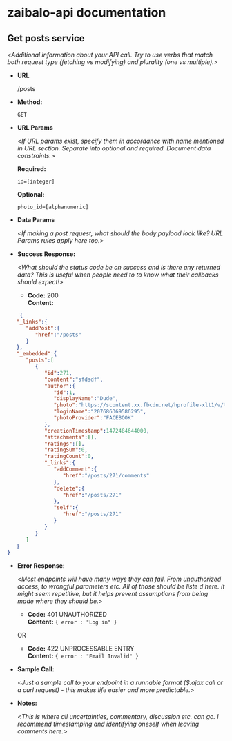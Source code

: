 # zaibalo-api documentation

**Get posts service**
----
  <_Additional information about your API call. Try to use verbs that match both request type (fetching vs modifying) and plurality (one vs multiple)._>

* **URL**

  /posts

* **Method:**

  `GET`
  
*  **URL Params**

   <_If URL params exist, specify them in accordance with name mentioned in URL section. Separate into optional and required. Document data constraints._> 

   **Required:**
 
   `id=[integer]`

   **Optional:**
 
   `photo_id=[alphanumeric]`

* **Data Params**

  <_If making a post request, what should the body payload look like? URL Params rules apply here too._>

* **Success Response:**
  
  <_What should the status code be on success and is there any returned data? This is useful when people need to to know what their callbacks should expect!_>

  * **Code:** 200 <br />
    **Content:** 
```json
    {
   "_links":{
      "addPost":{
         "href":"/posts"
      }
   },
   "_embedded":{
      "posts":[
         {
            "id":271,
            "content":"sfdsdf",
            "author":{
               "id":1,
               "displayName":"Dude",
               "photo":"https://scontent.xx.fbcdn.net/hprofile-xlt1/v/t1.0-1/c0.0.50.50/p50x50/11873380_104213273266939_5057856206594145694_n.jpg?oh=da0f7cf535d191e103b7774cc05f13fc&oe=57BACF87",
               "loginName":"207686369586295",
               "photoProvider":"FACEBOOK"
            },
            "creationTimestamp":1472484644000,
            "attachments":[],
            "ratings":[],
            "ratingSum":0,
            "ratingCount":0,
            "_links":{
               "addComment":{
                  "href":"/posts/271/comments"
               },
               "delete":{
                  "href":"/posts/271"
               },
               "self":{
                  "href":"/posts/271"
               }
            }
         }
      ]
   }
}
```
 
* **Error Response:**

  <_Most endpoints will have many ways they can fail. From unauthorized access, to wrongful parameters etc. All of those should be liste d here. It might seem repetitive, but it helps prevent assumptions from being made where they should be._>

  * **Code:** 401 UNAUTHORIZED <br />
    **Content:** `{ error : "Log in" }`

  OR

  * **Code:** 422 UNPROCESSABLE ENTRY <br />
    **Content:** `{ error : "Email Invalid" }`

* **Sample Call:**

  <_Just a sample call to your endpoint in a runnable format ($.ajax call or a curl request) - this makes life easier and more predictable._> 

* **Notes:**

  <_This is where all uncertainties, commentary, discussion etc. can go. I recommend timestamping and identifying oneself when leaving comments here._> 
